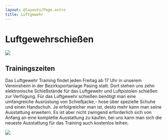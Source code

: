```yaml
---
layout: @layouts/Page.astro
title: Luftgewehr
---
```

# Luftgewehrschießen

![](/images/uploads/dsc03330.jpg)

## Trainingszeiten

Das Luftgewehr Training findet jeden Freitag ab 17 Uhr in unserem Vereinsheim in der Bezirksportanlage Pasing statt. Dort stehen uns zehn elektronische Schießstände für das Luftgewehr und Luftpistolen schießen zur Verfügung. Für das Luftgewehr schießen benötigt man eine umfangreiche Ausrüstung von Schießjacke,- hose über spezielle Schuhe und einen Handschuh. Je erfolgreicher man ist, desto mehr kann man seine Ausstattung erweitern. Es ist aber nicht zwingend erforderlich sich von Anfang an eine komplette Ausstattung zu kaufen, bei uns kann man sich die neueste Ausstattung für das Training auch kostenlos leihen.

![](/images/uploads/dsc03315.jpg)
